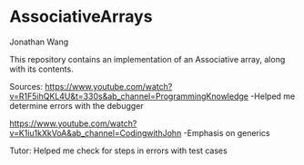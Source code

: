 # AssociativeArrays

Jonathan Wang

This repository contains an implementation of an Associative array, along with its contents.

Sources: https://www.youtube.com/watch?v=R1F5ihQKL4U&t=330s&ab_channel=ProgrammingKnowledge
  -Helped me determine errors with the debugger

https://www.youtube.com/watch?v=K1iu1kXkVoA&ab_channel=CodingwithJohn
  -Emphasis on generics

Tutor: Helped me check for steps in errors with test cases
